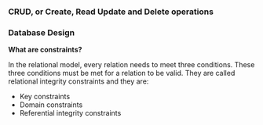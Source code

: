 
### CRUD, or Create, Read Update and Delete operations

### Database Design

**What are constraints?**

In the relational model, every relation needs to meet three conditions. These three conditions must be met for a relation to be valid. They are called relational integrity constraints and they are: 

- Key constraints 
- Domain constraints 
- Referential integrity constraints 



